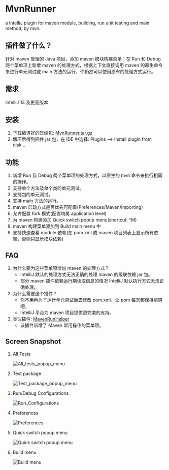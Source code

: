 MvnRunner
=========

a IntelliJ plugin for maven module, building, run unit testing and main method, by mvn.

插件做了什么？
---------
针对 maven 管理的 Java 项目，添加 maven 模块构建菜单；在 Run 和 Debug 两个菜单项上新增 maven 的处理方式，根据上下文直接调用 maven 的原生命令来进行单元测试或 main 方法的运行，你仍然可以使用原有的处理方式运行。

需求
----
IntelliJ 13 及更高版本

安装
----
1. 下载编译好的压缩包: [MvnRunner.tar.gz](https://github.com/ShlXue/MvnRunner/releases/download/v0.1.rc1/MvnRunner_v0.1.3.tar.gz)
2. 解压后得到插件 jar 包，在 IDE 中选择: Plugins --> Install plugin from disk...

功能
----
1. 新增 Run 及 Debug 两个菜单项的处理方式，以原生的 mvn 命令来执行相同的操作。
2. 支持单个方法及单个类的单元测试。
3. 支持包的单元测试。
4. 支持 main 方法的运行。
5. maven 启动方式是否优先可配置(Preferences/Maven/Importing)
6. 允许配置 fork 模式(配置均属 application level)
7. 为 maven 构建添加 Quick switch popup menu(shortcut: ^M)
8. maven 构建菜单添加到 Build main menu 中
9. 支持快速查看 module 依赖(在 pom.xml 或 maven 项目列表上显示所有依赖，否则只显示模块依赖)

FAQ
----
1. 为什么要为这些菜单项增加 maven 的处理方式？
	* IntelliJ 默认的处理方式无法正确的处理 maven 的级联依赖 jar 包。
	* 部分 maven 插件依赖运行期读取信息的情况 IntelliJ 默认执行方式无法正确处理。
2. 为什么需要这个插件？
	* 你不用再为了运行单元测试而去修改 pom.xml，让 pom 每天都保持清爽吧。
	* IntelliJ 平台为 maven 项目提供更完美的支持。
3. 类似插件: [MavenRunHelper](https://github.com/krasa/MavenRunHelper)
    * 该插件新增了 Maven 常用操作的菜单项。

Screen Snapshot
----

1. All Tests
	
	![All_tests_popup_menu](https://raw.github.com/ShlXue/MvnRunner/master/docs/images/all_tests_popup_menu.png)
2. Test package

	![Test_package_popup_menu](https://raw.github.com/ShlXue/MvnRunner/master/docs/images/test_package_popup_menu.png)
3. Run/Debug Configurations

	![Run_Configurations](https://raw.github.com/ShlXue/MvnRunner/master/docs/images/run_configurations.png)
4. Preferences

	![Preferences](https://raw.github.com/ShlXue/MvnRunner/master/docs/images/Preferences.png)
5. Quick switch popup menu

    ![Quick switch popup menu](https://raw.github.com/ShlXue/MvnRunner/master/docs/images/quick_switch_popup_menu.png)
6. Build menu

    ![Build menu](https://raw.github.com/ShlXue/MvnRunner/master/docs/images/maven_build_menu.png)